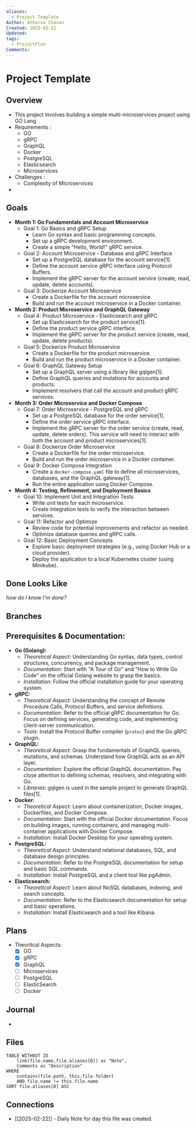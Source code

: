 ```yaml
---
aliases:
  - Project Template
Author: Atharva Chavan
Created: 2025-02-22
Updated: 
tags:
  - ProjectPlan
Comments:
---
```


# Project Template

## Overview
- This project involves building a simple multi-microservices project using GO Lang 
- Requirements : 
	- GO
	- gRPC
	- GraphQL
	- Docker
	- PostgreSQL
	- Elasticsearch
	- Microservices
- Challenges :
	- Complexity of Microservices
- 

## Goals

*   **Month 1: Go Fundamentals and Account Microservice**
    *   Goal 1:  Go Basics and gRPC Setup
        *   Learn Go syntax and basic programming concepts.
        *   Set up a gRPC development environment.
        *   Create a simple "Hello, World!" gRPC service.
    *   Goal 2: Account Microservice - Database and gRPC Interface
        *   Set up a PostgreSQL database for the account service[1].
        *   Define the account service gRPC interface using Protocol Buffers.
        *   Implement the gRPC server for the account service (create, read, update, delete accounts).
    *   Goal 3:  Dockerize Account Microservice
        *   Create a Dockerfile for the account microservice.
        *   Build and run the account microservice in a Docker container.
*   **Month 2: Product Microservice and GraphQL Gateway**
    *   Goal 4: Product Microservice - Elasticsearch and gRPC
        *   Set up Elasticsearch for the product service[1].
        *   Define the product service gRPC interface.
        *   Implement the gRPC server for the product service (create, read, update, delete products).
    *   Goal 5: Dockerize Product Microservice
        *   Create a Dockerfile for the product microservice.
        *   Build and run the product microservice in a Docker container.
    *   Goal 6: GraphQL Gateway Setup
        *   Set up a GraphQL server using a library like gqlgen[1].
        *   Define GraphQL queries and mutations for accounts and products.
        *   Implement resolvers that call the account and product gRPC services.
*   **Month 3: Order Microservice and Docker Compose**
    *   Goal 7: Order Microservice - PostgreSQL and gRPC
        *   Set up a PostgreSQL database for the order service[1].
        *   Define the order service gRPC interface.
        *   Implement the gRPC server for the order service (create, read, update, delete orders).  This service will need to interact with both the account and product microservices[1].
    *   Goal 8: Dockerize Order Microservice
        *   Create a Dockerfile for the order microservice.
        *   Build and run the order microservice in a Docker container.
    *   Goal 9: Docker Compose Integration
        *   Create a `docker-compose.yaml` file to define all microservices, databases, and the GraphQL gateway[1].
        *   Run the entire application using Docker Compose.
*   **Month 4: Testing, Refinement, and Deployment Basics**
    *   Goal 10:  Implement Unit and Integration Tests
        *   Write unit tests for each microservice.
        *   Create integration tests to verify the interaction between services.
    *   Goal 11:  Refactor and Optimize
        *   Review code for potential improvements and refactor as needed.
        *   Optimize database queries and gRPC calls.
    *   Goal 12: Basic Deployment Concepts
        *   Explore basic deployment strategies (e.g., using Docker Hub or a cloud provider).
        *   Deploy the application to a local Kubernetes cluster (using Minikube).

## Done Looks Like
_how do I know I'm done?_

## Branches


## Prerequisites & Documentation:

*   **Go (Golang):**
    *   *Theoretical Aspect:* Understanding Go syntax, data types, control structures, concurrency, and package management.
    *   *Documentation:* Start with "A Tour of Go" and "How to Write Go Code" on the official Golang website to grasp the basics.
    *   *Installation:* Follow the official installation guide for your operating system.
*   **gRPC:**
    *   *Theoretical Aspect:* Understanding the concept of Remote Procedure Calls, Protocol Buffers, and service definitions.
    *   *Documentation:* Refer to the official gRPC documentation for Go. Focus on defining services, generating code, and implementing client-server communication.
    *   *Tools:* Install the Protocol Buffer compiler (`protoc`) and the Go gRPC plugin.
*   **GraphQL:**
    *   *Theoretical Aspect:* Grasp the fundamentals of GraphQL queries, mutations, and schemas.  Understand how GraphQL acts as an API layer.
    *   *Documentation:* Explore the official GraphQL documentation.  Pay close attention to defining schemas, resolvers, and integrating with Go.
    *   *Libraries:*  gqlgen is used in the sample project to generate GraphQL files[1].
*   **Docker:**
    *   *Theoretical Aspect:* Learn about containerization, Docker images, Dockerfiles, and Docker Compose.
    *   *Documentation:*  Start with the official Docker documentation.  Focus on building images, running containers, and managing multi-container applications with Docker Compose.
    *   *Installation:* Install Docker Desktop for your operating system.
*   **PostgreSQL:**
    *   *Theoretical Aspect:*  Understand relational databases, SQL, and database design principles.
    *   *Documentation:* Refer to the PostgreSQL documentation for setup and basic SQL commands.
    *   *Installation:* Install PostgreSQL and a client tool like pgAdmin.
*   **Elasticsearch:**
    *   *Theoretical Aspect:*  Learn about NoSQL databases, indexing, and search concepts.
    *   *Documentation:*  Refer to the Elasticsearch documentation for setup and basic operations.
    *   *Installation:* Install Elasticsearch and a tool like Kibana.



## Plans
- Theoritcal Aspects:
	- [x] GO
	- [x] gRPC
	- [x] GraphQL
	- [ ] Microservices
	- [ ] PostgreSQL
	- [ ] ElasticSearch
	- [ ] Docker

## Journal
- 


## Files
```dataview
TABLE WITHOUT ID 
	link(file.name,file.aliases[0]) as "Note",
	Comments as "Description"
WHERE 
	contains(file.path, this.file.folder) 
	AND file.name != this.file.name
SORT file.aliases[0] ASC
```


## Connections
- [[2025-02-22]] - Daily Note for day this file was created.